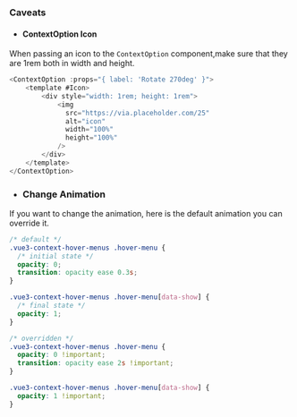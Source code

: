 ### Caveats

- #### ContextOption Icon

When passing an icon to the `ContextOption` component,make sure that they are 1rem both in width and height.

```ts
<ContextOption :props="{ label: 'Rotate 270deg' }">
    <template #Icon>
        <div style="width: 1rem; height: 1rem">
            <img
              src="https://via.placeholder.com/25"
              alt="icon"
              width="100%"
              height="100%"
            />
        </div>
    </template>
</ContextOption>
```

- ### Change Animation

If you want to change the animation, here is the default animation you can override it.

```css
/* default */
.vue3-context-hover-menus .hover-menu {
  /* initial state */
  opacity: 0;
  transition: opacity ease 0.3s;
}

.vue3-context-hover-menus .hover-menu[data-show] {
  /* final state */
  opacity: 1;
}
```

```css
/* overridden */
.vue3-context-hover-menus .hover-menu {
  opacity: 0 !important;
  transition: opacity ease 2s !important;
}

.vue3-context-hover-menus .hover-menu[data-show] {
  opacity: 1 !important;
}
```
